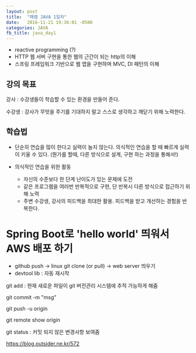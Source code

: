 ```yaml
---
layout: post
title:  "패캠 JAVA 1일차"
date:   2016-11-21 19:36:01 -0500
categories: JAVA
fb_title: java_day1
---
```


- reactive programming (?)
- HTTP 웹 서버 구현을 통한 웹의 근간이 되는 http의 이해
- 스프링 프레임워크 기반으로 웹 앱을 구현하며 MVC, DI 패턴의 이해


## 강의 목표

강사 : 수강생들이 학습할 수 있는 환경을 만들어 준다.

수강생 : 강사가 무엇을 주기를 기대하지 말고 스스로 생각하고 깨닫기 위해 노력한다.

## 학습법

- 단순히 연습을 많이 한다고 실력이 늘지 않는다.
  의식적인 연습을 할 때 빠르게 실력이 키울 수 있다. (뭔가를 할때, 다른 방식으로 설계, 구현 하는 과정을 통해서!)

- 의식적인 연습을 위한 활동
  - 자신의 수준보다 한 단계 난이도가 있는 문제에 도전
  - 같은 프로그램을 여러번 반복적으로 구현, 단 반복시 다른 방식으로 접근하기 위해 노력
  - 주변 수강생, 강사의 피드백을 최대한 활용. 피드백을 받고 개선하는 경험을 반복한다.

# Spring Boot로 'hello world' 띄워서 AWS 배포 하기

- github push -> linux git clone (or pull) -> web server 띄우기
- devtool lib : 자동 재시작




git add : 현재 새로운 파일이 git 버전관리 시스템에 추적 가능하게 해줌

git commit -m "msg"

git push -u origin

git remote show origin

git status : 커밋 되지 않은 변경사항 보여줌



https://blog.outsider.ne.kr/572
